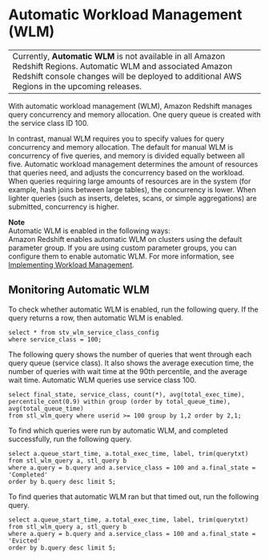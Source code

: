 # Automatic Workload Management \(WLM\)<a name="automatic-wlm"></a>


|  | 
| --- |
|  Currently, **Automatic WLM** is not available in all Amazon Redshift Regions\. Automatic WLM and associated Amazon Redshift console changes will be deployed to additional AWS Regions in the upcoming releases\.  | 

With automatic workload management \(WLM\), Amazon Redshift manages query concurrency and memory allocation\. One query queue is created with the service class ID 100\. 

In contrast, manual WLM requires you to specify values for query concurrency and memory allocation\. The default for manual WLM is concurrency of five queries, and memory is divided equally between all five\. Automatic workload management determines the amount of resources that queries need, and adjusts the concurrency based on the workload\. When queries requiring large amounts of resources are in the system \(for example, hash joins between large tables\), the concurrency is lower\. When lighter queries \(such as inserts, deletes, scans, or simple aggregations\) are submitted, concurrency is higher\. 

**Note**  
Automatic WLM is enabled in the following ways:  
Amazon Redshift enables automatic WLM on clusters using the default parameter group\.
If you are using custom parameter groups, you can configure them to enable automatic WLM\. For more information, see [Implementing Workload Management](cm-c-implementing-workload-management.md)\.

## Monitoring Automatic WLM<a name="wlm-monitoring-automatic-wlm"></a>

To check whether automatic WLM is enabled, run the following query\. If the query returns a row, then automatic WLM is enabled\.

```
select * from stv_wlm_service_class_config 
where service_class = 100;
```

The following query shows the number of queries that went through each query queue \(service class\)\. It also shows the average execution time, the number of queries with wait time at the 90th percentile, and the average wait time\. Automatic WLM queries use service class 100\.

```
select final_state, service_class, count(*), avg(total_exec_time), 
percentile_cont(0.9) within group (order by total_queue_time), avg(total_queue_time) 
from stl_wlm_query where userid >= 100 group by 1,2 order by 2,1;
```

To find which queries were run by automatic WLM, and completed successfully, run the following query\.

```
select a.queue_start_time, a.total_exec_time, label, trim(querytxt) 
from stl_wlm_query a, stl_query b 
where a.query = b.query and a.service_class = 100 and a.final_state = 'Completed' 
order by b.query desc limit 5;
```

To find queries that automatic WLM ran but that timed out, run the following query\.

```
select a.queue_start_time, a.total_exec_time, label, trim(querytxt) 
from stl_wlm_query a, stl_query b 
where a.query = b.query and a.service_class = 100 and a.final_state = 'Evicted' 
order by b.query desc limit 5;
```